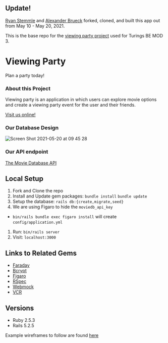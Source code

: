 ## Update!

[Ryan Stemmle](https://github.com/r-stemmle) and [Alexander Brueck](https://github.com/brueck1988)
forked, cloned, and built this app out from May 10 - May 20, 2021.

This is the base repo for the [viewing party project](https://backend.turing.edu/module3/projects/viewing_party/) used for Turings BE MOD 3.

# Viewing Party

Plan a party today!

### About this Project

Viewing party is an application in which users can explore movie options and create a viewing party event for the user and their friends.

[Visit us online!](https://viewing-party-202105.herokuapp.com/)

### Our Database Design

![Screen Shot 2021-05-20 at 09 45 28](https://user-images.githubusercontent.com/76269882/118991948-2e4a2500-b952-11eb-8517-5ea11e00e5c3.png)

### Our API endpoint

[The Movie Database API](https://developers.themoviedb.org/3/getting-started)

## Local Setup

1. Fork and Clone the repo
1. Install and Update gem packages: `bundle install` `bundle update`
1. Setup the database: `rails db:{create,migrate,seed}`
1. We are using Figaro to hide the `moviedb_api_key`
  * `bin/rails bundle exec figaro install` will create `config/application.yml`
1. Run: `bin/rails server`
1. Visit: `localhost:3000`

## Links to Related Gems

- [Faraday](https://github.com/lostisland/faraday)
- [Bcrypt](https://github.com/bcrypt-ruby/bcrypt-ruby)
- [Figaro](https://github.com/laserlemon/figaro)
- [RSpec](https://github.com/rspec/rspec-rails)
- [Webmock](https://github.com/bblimke/webmock)
- [VCR](https://github.com/vcr/vcr)

## Versions

- Ruby 2.5.3
- Rails 5.2.5

Example wireframes to follow are found [here](https://backend.turing.io/module3/projects/viewing_party/wireframes)
